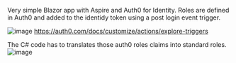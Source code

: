 Very simple Blazor app with Aspire and Auth0 for Identity.  Roles are defined in Auth0 and added to the identidy token using a post login event trigger.

![image](https://github.com/user-attachments/assets/5f7a6388-aad1-4c49-bd46-3519234bee60)
https://auth0.com/docs/customize/actions/explore-triggers

The C# code has to translates those auth0 roles claims into standard roles.
![image](https://github.com/user-attachments/assets/3b4fbea5-ad15-4775-abba-667f3e901b6a)

